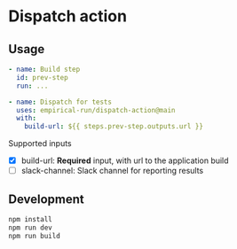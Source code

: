 # Dispatch action

## Usage

```yml
- name: Build step
  id: prev-step
  run: ...

- name: Dispatch for tests
  uses: empirical-run/dispatch-action@main
  with:
    build-url: ${{ steps.prev-step.outputs.url }}
```

Supported inputs
- [x] build-url: **Required** input, with url to the application build
- [ ] slack-channel: Slack channel for reporting results

## Development

```sh
npm install
npm run dev
npm run build
```
